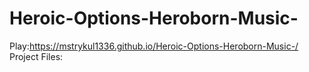 # Heroic-Options-Heroborn-Music-
Play:https://mstrykul1336.github.io/Heroic-Options-Heroborn-Music-/
Project Files:
